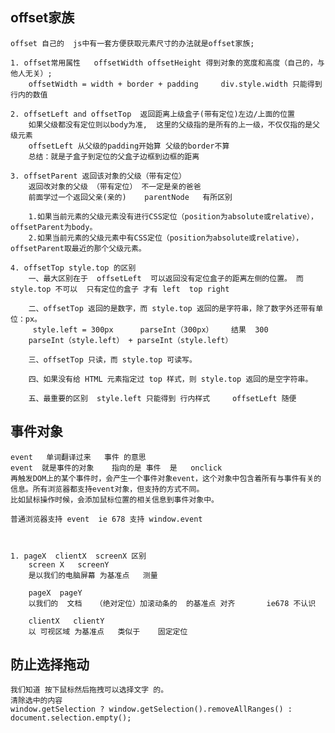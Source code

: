 ## offset家族
	
	offset 自己的  js中有一套方便获取元素尺寸的办法就是offset家族;

	1. offset常用属性   offsetWidth offsetHeight 得到对象的宽度和高度（自己的，与他人无关）;
		offsetWidth = width + border + padding     div.style.width 只能得到行内的数值

	2. offsetLeft and offsetTop  返回距离上级盒子(带有定位)左边/上面的位置
		如果父级都没有定位则以body为准,  这里的父级指的是所有的上一级，不仅仅指的是父级元素
		offsetLeft 从父级的padding开始算 父级的border不算
		总结：就是子盒子到定位的父盒子边框到边框的距离

	3. offsetParent 返回该对象的父级（带有定位）
		返回改对象的父级 （带有定位） 不一定是亲的爸爸 
		前面学过一个返回父亲(亲的)    parentNode   有所区别
		
		1.如果当前元素的父级元素没有进行CSS定位（position为absolute或relative），offsetParent为body。
		2.如果当前元素的父级元素中有CSS定位（position为absolute或relative），offsetParent取最近的那个父级元素。

	4. offsetTop style.top 的区别
		一、最大区别在于  offsetLeft  可以返回没有定位盒子的距离左侧的位置。 而 style.top 不可以  只有定位的盒子 才有 left  top right  
		
		二、offsetTop 返回的是数字，而 style.top 返回的是字符串，除了数字外还带有单位：px。
		 style.left = 300px      parseInt（300px）    结果  300
		parseInt（style.left） + parseInt（style.left） 
 
		三、offsetTop 只读，而 style.top 可读写。
		
		四、如果没有给 HTML 元素指定过 top 样式，则 style.top 返回的是空字符串。

		五、最重要的区别  style.left 只能得到 行内样式     offsetLeft 随便


## 事件对象
	event   单词翻译过来   事件 的意思 
	event  就是事件的对象    指向的是 事件  是   onclick  
	再触发DOM上的某个事件时，会产生一个事件对象event，这个对象中包含着所有与事件有关的信息。所有浏览器都支持event对象，但支持的方式不同。
	比如鼠标操作时候，会添加鼠标位置的相关信息到事件对象中。

	普通浏览器支持 event  ie 678 支持 window.event



	1. pageX  clientX  screenX 区别
	 	screen X   screenY   
		是以我们的电脑屏幕 为基准点   测量 
	 
		pageX  pageY    
		以我们的  文档   （绝对定位）加滚动条的  的基准点 对齐       ie678 不认识        
 
		clientX   clientY
		以 可视区域 为基准点   类似于    固定定位 
 
## 防止选择拖动   
	我们知道 按下鼠标然后拖拽可以选择文字 的。 
	清除选中的内容 
	window.getSelection ? window.getSelection().removeAllRanges() : document.selection.empty();




